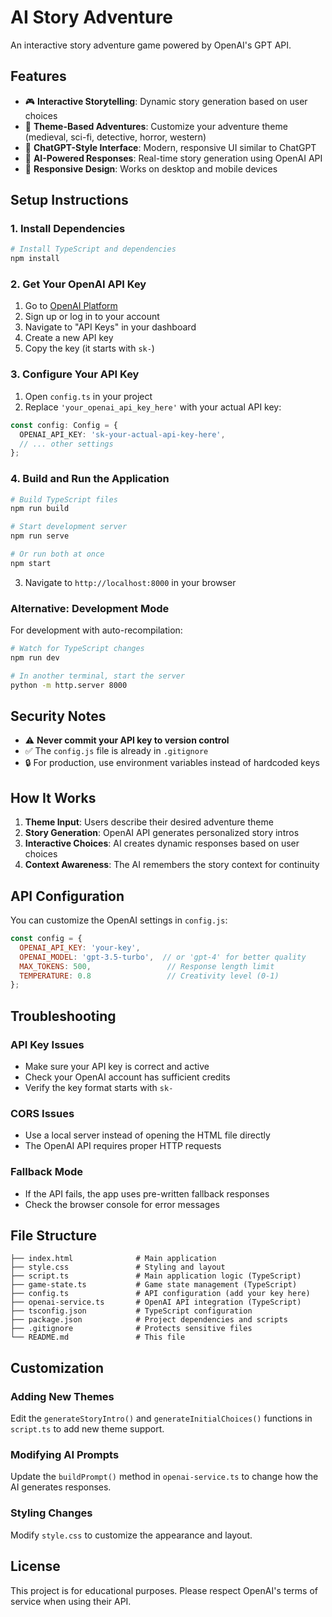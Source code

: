 # AI Story Adventure

An interactive story adventure game powered by OpenAI's GPT API.

## Features

- 🎮 **Interactive Storytelling**: Dynamic story generation based on user choices
- 🎨 **Theme-Based Adventures**: Customize your adventure theme (medieval, sci-fi, detective, horror, western)
- 💬 **ChatGPT-Style Interface**: Modern, responsive UI similar to ChatGPT
- 🤖 **AI-Powered Responses**: Real-time story generation using OpenAI API
- 📱 **Responsive Design**: Works on desktop and mobile devices

## Setup Instructions

### 1. Install Dependencies

```bash
# Install TypeScript and dependencies
npm install
```

### 2. Get Your OpenAI API Key

1. Go to [OpenAI Platform](https://platform.openai.com/)
2. Sign up or log in to your account
3. Navigate to "API Keys" in your dashboard
4. Create a new API key
5. Copy the key (it starts with `sk-`)

### 3. Configure Your API Key

1. Open `config.ts` in your project
2. Replace `'your_openai_api_key_here'` with your actual API key:

```typescript
const config: Config = {
  OPENAI_API_KEY: 'sk-your-actual-api-key-here',
  // ... other settings
};
```

### 4. Build and Run the Application

```bash
# Build TypeScript files
npm run build

# Start development server
npm run serve

# Or run both at once
npm start
```

3. Navigate to `http://localhost:8000` in your browser

### Alternative: Development Mode

For development with auto-recompilation:

```bash
# Watch for TypeScript changes
npm run dev

# In another terminal, start the server
python -m http.server 8000
```

## Security Notes

- ⚠️ **Never commit your API key to version control**
- ✅ The `config.js` file is already in `.gitignore`
- 🔒 For production, use environment variables instead of hardcoded keys

## How It Works

1. **Theme Input**: Users describe their desired adventure theme
2. **Story Generation**: OpenAI API generates personalized story intros
3. **Interactive Choices**: AI creates dynamic responses based on user choices
4. **Context Awareness**: The AI remembers the story context for continuity

## API Configuration

You can customize the OpenAI settings in `config.js`:

```javascript
const config = {
  OPENAI_API_KEY: 'your-key',
  OPENAI_MODEL: 'gpt-3.5-turbo',  // or 'gpt-4' for better quality
  MAX_TOKENS: 500,                 // Response length limit
  TEMPERATURE: 0.8                 // Creativity level (0-1)
};
```

## Troubleshooting

### API Key Issues
- Make sure your API key is correct and active
- Check your OpenAI account has sufficient credits
- Verify the key format starts with `sk-`

### CORS Issues
- Use a local server instead of opening the HTML file directly
- The OpenAI API requires proper HTTP requests

### Fallback Mode
- If the API fails, the app uses pre-written fallback responses
- Check the browser console for error messages

## File Structure

```
├── index.html              # Main application
├── style.css               # Styling and layout
├── script.ts               # Main application logic (TypeScript)
├── game-state.ts           # Game state management (TypeScript)
├── config.ts               # API configuration (add your key here)
├── openai-service.ts       # OpenAI API integration (TypeScript)
├── tsconfig.json           # TypeScript configuration
├── package.json            # Project dependencies and scripts
├── .gitignore              # Protects sensitive files
└── README.md               # This file
```

## Customization

### Adding New Themes
Edit the `generateStoryIntro()` and `generateInitialChoices()` functions in `script.ts` to add new theme support.

### Modifying AI Prompts
Update the `buildPrompt()` method in `openai-service.ts` to change how the AI generates responses.

### Styling Changes
Modify `style.css` to customize the appearance and layout.

## License

This project is for educational purposes. Please respect OpenAI's terms of service when using their API. 